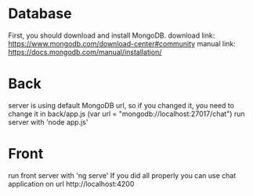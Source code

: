 Database
=========
First, you should download and install MongoDB.
download link: https://www.mongodb.com/download-center#community
manual link: https://docs.mongodb.com/manual/installation/

Back
=========

server is using default MongoDB url, so if you changed it, you need to change it in back/app.js 
(var url = "mongodb://localhost:27017/chat")
run server with 'node app.js'

Front
=========

run front server with 'ng serve'
If you did all properly you can use chat application on url http://localhost:4200
